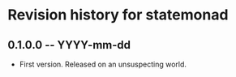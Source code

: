 # Revision history for statemonad

## 0.1.0.0  -- YYYY-mm-dd

* First version. Released on an unsuspecting world.
